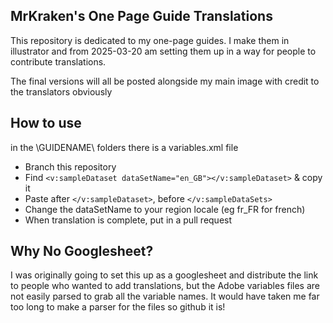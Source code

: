 ## MrKraken's One Page Guide Translations
This repository is dedicated to my one-page guides. I make them in illustrator and from 2025-03-20 am setting them up in a way for people to contribute translations.

The final versions will all be posted alongside my main image with credit to the translators obviously

## How to use
in the \GUIDENAME\ folders there is a variables.xml file
- Branch this repository
- Find `<v:sampleDataset dataSetName="en_GB"></v:sampleDataset>` & copy it
- Paste after `</v:sampleDataset>`, before `</v:sampleDataSets>`
- Change the dataSetName to your region locale (eg fr_FR for french)
- When translation is complete, put in a pull request


## Why No Googlesheet?
I was originally going to set this up as a googlesheet and distribute the link to people who wanted to add translations, but the Adobe variables files are not easily parsed to grab all the variable names. It would have taken me far too long to make a parser for the files so github it is!